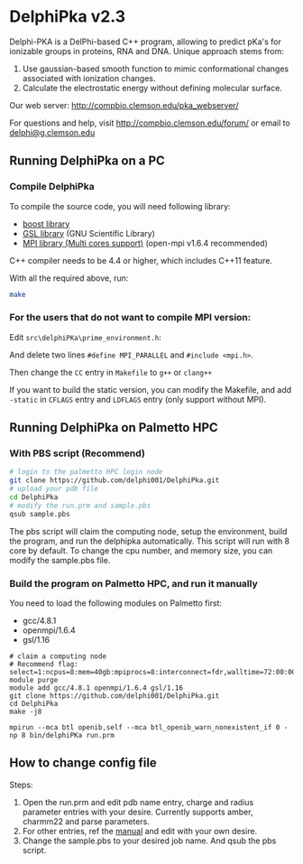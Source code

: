 # DelphiPka v2.3
Delphi-PKA is a DelPhi-based C++ program, allowing to predict pKa's for ionizable groups in proteins, RNA and DNA.
Unique approach stems from:
1. Use gaussian-based smooth function to mimic conformational changes associated with ionization changes.
2. Calculate the electrostatic energy without defining molecular surface.

Our web server: <http://compbio.clemson.edu/pka_webserver/>

For questions and help, visit <http://compbio.clemson.edu/forum/> or email to <delphi@g.clemson.edu>

## Running DelphiPka on a PC
### Compile DelphiPka
To compile the source code, you will need following library:
* [boost library](http://www.boost.org)
* [GSL library](http://www.gnu.org/software/gsl/) (GNU Scientific Library)
* [MPI library (Multi cores support)](http://www.open-mpi.org) (open-mpi v1.6.4 recommended)

C++ compiler needs to be 4.4 or higher, which includes C++11 feature.

With all the required above, run:
```bash
make
```

### For the users that do not want to compile MPI version:
Edit `src\delphiPKa\prime_environment.h`:

And delete two lines `#define MPI_PARALLEL` and `#include <mpi.h>`.

Then change the `CC` entry in `Makefile` to `g++` or `clang++`

If you want to build the static version, you can modify the Makefile,
and add `-static` in `CFLAGS` entry and `LDFLAGS` entry (only support without MPI).

## Running DelphiPka on Palmetto HPC
### With PBS script (Recommend)
```bash
# login to the palmetto HPC login node
git clone https://github.com/delphi001/DelphiPka.git
# upload your pdb file
cd DelphiPka
# modify the run.prm and sample.pbs
qsub sample.pbs
```
The pbs script will claim the computing node, setup the environment, build the program, and run the delphipka automatically.
This script will run with 8 core by default. To change the cpu number, and memory size, you can modify the sample.pbs file.

### Build the program on Palmetto HPC, and run it manually
You need to load the following modules on Palmetto first:
* gcc/4.8.1
* openmpi/1.6.4
* gsl/1.16
```
# claim a computing node
# Recommend flag: select=1:ncpus=8:mem=40gb:mpiprocs=8:interconnect=fdr,walltime=72:00:00
module purge
module add gcc/4.8.1 openmpi/1.6.4 gsl/1.16
git clone https://github.com/delphi001/DelphiPka.git
cd DelphiPka
make -j8

mpirun --mca btl openib,self --mca btl_openib_warn_nonexistent_if 0 -np 8 bin/delphiPKa run.prm
```

## How to change config file
Steps:
1. Open the run.prm and edit pdb name entry, charge and radius parameter entries with your desire. Currently supports amber, charmm22 and parse parameters.
2. For other entries, ref the [manual](http://compbio.clemson.edu/pka_webserver/assets/manual/DelPhiPKa_User_Manual.html) and edit with your own desire.
3. Change the sample.pbs to your desired job name. And qsub the pbs script.
